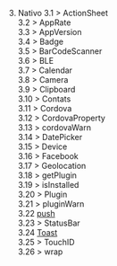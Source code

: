 3. Nativo
3.1 > ActionSheet  
3.2 > AppRate  
3.3 > AppVersion  
3.4 > Badge  
3.5 > BarCodeScanner  
3.6 > BLE  
3.7 > Calendar  
3.8 > Camera  
3.9 > Clipboard  
3.10 > Contats  
3.11 > Cordova  
3.12 > CordovaProperty  
3.13 > cordovaWarn  
3.14 > DatePicker  
3.15 > Device  
3.16 > Facebook  
3.17 > Geolocation  
3.18 > getPlugin  
3.19 > isInstalled  
3.20 > Plugin  
3.21 > pluginWarn  
3.22 [push](3v-push.md)  
3.23 > StatusBar  
3.24 [Toast](3w-toast.md)  
3.25 > TouchID  
3.26 > wrap  

